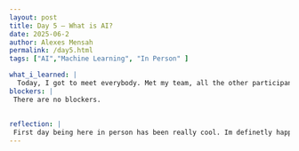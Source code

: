 ```yaml
---
layout: post
title: Day 5 – What is AI?
date: 2025-06-2
author: Alexes Mensah
permalink: /day5.html
tags: ["AI","Machine Learning", "In Person" ]

what_i_learned: |
  Today, I got to meet everybody. Met my team, all the other participants, and mentors in person. We discussed further about CEAMLS. We learned about RAG which means Retrieval augmented generation. I also learned about unseen data along with the benefits of asking the right research questions using AI. We did a group activity with our teams, a marshmellow game. It was cool creating strategies with my team and see what came out from it. In our labs we research about polluted water sources in not only the area but across the globe. Retrieving this data will be used later for input using AI.
blockers: |
 There are no blockers.
  
  
reflection: | 
 First day being here in person has been really cool. Im definetly happy about how much ive learned in only a week and I can tell that this will be consistent. I can see my team and I doing great things. Im very excited to continue diving into our project on water containmination detection. 
---
```

